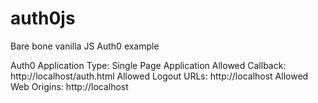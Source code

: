 # auth0js
Bare bone vanilla JS Auth0 example

  
Auth0 Application Type: Single Page Application 
Allowed Callback: http://localhost/auth.html 
Allowed Logout URLs: http://localhost 
Allowed Web Origins: http://localhost 

